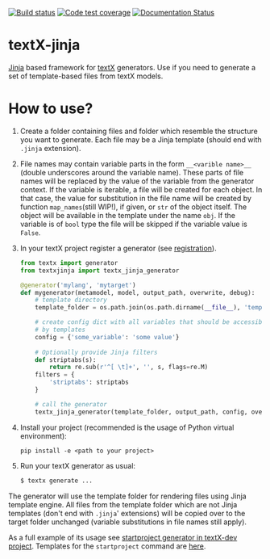 [![Build status](https://travis-ci.org/textX/textX-jinja.svg?branch=master)](https://travis-ci.org/textX/textX-jinja)
[![Code test coverage](https://coveralls.io/repos/github/textX/textX-jinja/badge.svg?branch=master)](https://coveralls.io/github/textX/textX-jinja?branch=master)
[![Documentation Status](https://img.shields.io/badge/docs-latest-green.svg)](http://textx.github.io/textX/latest/jinja/)


# textX-jinja

[Jinja](https://jinja.palletsprojects.com/) based framework for
[textX](http://textx.github.io/textX/) generators. Use if you need to generate a
set of template-based files from textX models.


# How to use?

1. Create a folder containing files and folder which resemble the structure you
   want to generate. Each file may be a Jinja template (should end with `.jinja`
   extension).

1. File names may contain variable parts in the form `__<varible name>__`
   (double underscores around the variable name). These parts of file names will
   be replaced by the value of the variable from the generator context. If the
   variable is iterable, a file will be created for each object. In that case,
   the value for substitution in the file name will be created by function
   `map_names`(still WIP!), if given, or `str` of the object itself. The object
   will be available in the template under the name `obj`. If the variable is of
   `bool` type the file will be skipped if the variable value is `False`.

1. In your textX project register a generator (see
   [registration](http://textx.github.io/textX/stable/registration/)).

   ```python
   from textx import generator
   from textxjinja import textx_jinja_generator
   
   @generator('mylang', 'mytarget')
   def mygenerator(metamodel, model, output_path, overwrite, debug):
       # template directory
       template_folder = os.path.join(os.path.dirname(__file__), 'templates')

       # create config dict with all variables that should be accessible
       # by templates
       config = {'some_variable': 'some value'}
       
       # Optionally provide Jinja filters
       def striptabs(s):
           return re.sub(r'^[ \t]+', '', s, flags=re.M)
       filters = {
           'striptabs': striptabs
       }

       # call the generator
       textx_jinja_generator(template_folder, output_path, config, overwrite, filters)
   ```
   
1. Install your project (recommended is the usage of Python virtual environment):

   ```
   pip install -e <path to your project>
   ```
   
1. Run your textX generator as usual:

   ```sh
   $ textx generate ...
   ```
  
The generator will use the template folder for rendering files using Jinja
template engine. All files from the template folder which are not Jinja
templates (don't end with `.jinja`' extensions) will be copied over to the
target folder unchanged (variable substitutions in file names still apply).

As a full example of its usage see [startproject generator in textX-dev
project](https://github.com/textX/textX-dev/blob/master/textxdev/scaffold/__init__.py#L19).
Templates for the `startproject` command are [here](https://github.com/textX/textX-dev/tree/master/textxdev/scaffold/template).
